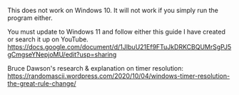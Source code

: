 This does not work on Windows 10.
It will not work if you simply run the program either.

You must update to Windows 11 and follow either this guide I have created or search it up on YouTube.
https://docs.google.com/document/d/1JIbuU21Ef9FTuJkDRKCBQUMrSgPJ5gCmgseYNepjoMU/edit?usp=sharing

Bruce Dawson's research & explanation on timer resolution:
https://randomascii.wordpress.com/2020/10/04/windows-timer-resolution-the-great-rule-change/

